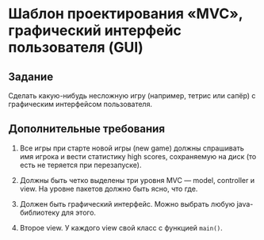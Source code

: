 # Шаблон проектирования «MVC», графический интерфейс пользователя (GUI)

## Задание

Сделать какую-нибудь несложную игру (например, тетрис или сапёр) с графическим интерфейсом пользователя.

## Дополнительные требования

1. Все игры при старте новой игры (new game) должны спрашивать имя игрока и вести статистику high scores, сохраняемую на диск (то есть не теряется при перезапуске).

2. Должны быть четко выделены три уровня MVC — model, controller и view. На уровне пакетов должно быть ясно, что где. 

3. Должен быть графический интерфейс. Можно выбрать любую java-библиотеку для этого.
   
4. Второе view. У каждого view свой класс с функцией `main()`.
